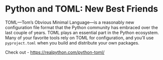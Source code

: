# Python and TOML: New Best Friends
 TOML—Tom’s Obvious Minimal Language—is a reasonably new configuration file format that the Python community has embraced over the last couple of years. TOML plays an essential part in the Python ecosystem. Many of your favorite tools rely on TOML for configuration, and you’ll use  `pyproject.toml`  when you build and distribute your own packages.

Check out  - https://realpython.com/python-toml/